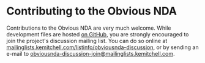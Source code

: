 Contributing to the Obvious NDA
===============================

Contributions to the Obvious NDA are very much welcome. While development files are hosted [on GitHub](https://github.com/obviousnda/obviousnda), you are strongly encouraged to join the project's discussion mailing list. You can do so online at [mailinglists.kemitchell.com/listinfo/obviousnda-discussion](http://mailinglists.kemitchell.com/listinfo/obviousnda-discussion), or by sending an e-mail to [obviousnda-discussion-join@mailinglists.kemitchell.com](mailto:obviousnda-discussion-join@mailinglists.kemitchell.com).
